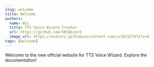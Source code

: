 ```yaml
---
slug: welcome
title: Welcome
authors:
  name: Wiz
  title: TTS Voice Wizard Creator
  url: https://github.com/VRCWizard
  image_url: https://avatars.githubusercontent.com/u/101527472?v=4
tags: [welcome]
---
```


Welcome to the new official website for TTS Voice Wizard. Explore the documentation!
